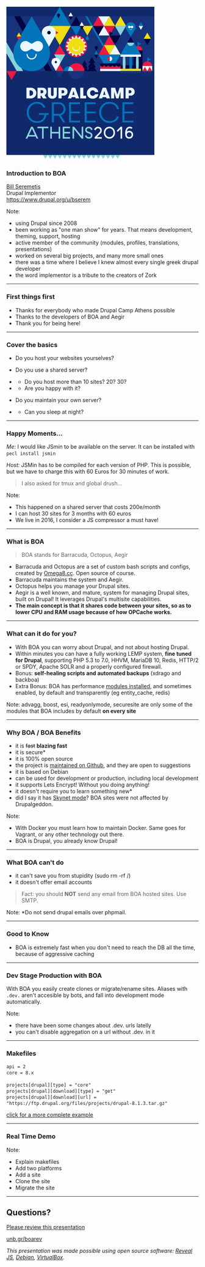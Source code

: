 ![Camp logo](https://raw.githubusercontent.com/drupalcampgr/static/master/images/logo.png)

### Introduction to BOA

[Bill Seremetis](http://www.srm.gr)  
Drupal Implementor  
https://www.drupal.org/u/bserem

Note:
* using Drupal since 2008
* been working as "one man show" for years. That means development, theming, support, hosting
* active member of the community (modules, profiles, translations, presentations)
* worked on several big projects, and many more small ones
* there was a time where I believe I knew almost every single greek drupal developer
* the word implementor is a tribute to the creators of Zork

---

### First things first

* Thanks for everybody who made Drupal Camp Athens possible
* Thanks to the developers of BOA and Aegir
* Thank you for being here!

---

### Cover the basics

* Do you host your websites yourselves?

* Do you use a shared server?
* * Do you host more than 10 sites? 20? 30?
* * Are you happy with it?

* Do you maintain your own server?
* * Can you sleep at night?

---

### Happy Moments...

*Me:*
I would like JSmin to be available on the server. It can be installed with `pecl install jsmin`

*Host:*
JSMin has to be compiled for each version of PHP. This is possible, but we have to charge this with 60 Euros for 30 minutes of work.

> I also asked for tmux and global drush...

Note:
* This happened on a shared server that costs 200e/month
* I can host 30 sites for 3 months with 60 euros
* We live in 2016, I consider a JS compressor a must have!

---

### What is BOA

> BOA stands for Barracuda, Octopus, Aegir

* Barracuda and Octopus are a set of custom bash scripts and configs, created by [Omega8.cc](http://www.omega8.cc). Open source of course.
* Barracuda maintains the system and Aegir.
* Octopus helps you manage your Drupal sites.
* Aegir is a well known, and mature, system for managing Drupal sites, built on Drupal! It leverages Drupal's multisite capabilities.
* **The main concept is that it shares code between your sites, so as to lower CPU and RAM usage because of how OPCache works.**

---

### What can it do for you?

* With BOA you can worry about Drupal, and not about hosting Drupal.
* Within minutes you can have a fully working LEMP system, **fine tuned for Drupal**, supporting PHP 5.3 to 7.0, HHVM, MariaDB 10, Redis, HTTP/2 or SPDY, Apache SOLR and a properly configured firewall.
* Bonus: **self-healing scripts and automated backups** (xdrago and backboa)
* Extra Bonus: BOA has performance [modules installed](https://github.com/omega8cc/boa/blob/master/docs/MODULES.txt), and sometimes enabled, by default and transparently (eg entity_cache, redis)

Note:
advagg, boost, esi, readyonlymode, securesite are only some of the modules that BOA includes by default **on every site**

---

### Why BOA / BOA Benefits

* it is ~~fast~~ **blazing fast**
* it is secure*
* it is 100% open source
* the project is [maintained on Github](https://github.com/omega8cc/boa), and they are open to suggestions
* it is based on Debian
* can be used for development or production, including local development
* it supports Lets Encrypt! Without you doing anything!
* it doesn't require you to learn something new*
* did I say it has [Skynet mode](https://github.com/omega8cc/boa/issues/557)? BOA sites were not affected by Drupalgeddon.

Note:
* With Docker you must learn how to maintain Docker. Same goes for Vagrant, or any other technology out there.
* BOA is Drupal, you already know Drupal!

---

### What BOA can't do

* it can't save you from stupidity (sudo rm -rf /)
* it doesn't offer email accounts

> Fact: you should **NOT** send any email from BOA hosted sites. Use SMTP.

Note:
*Do not send drupal emails over phpmail.

---

### Good to Know

* BOA is extremely fast when you don't need to reach the DB all the time, because of aggressive caching

---

### Dev Stage Production with BOA

With BOA you easily create clones or migrate/rename sites.
Aliases with `.dev.` aren't accesible by bots, and fall into development mode automatically.

Note:
* there have been some changes about .dev. urls latelly
* you can't disable aggregation on a url without .dev. in it

---

### Makefiles
```
api = 2
core = 8.x

projects[drupal][type] = "core"
projects[drupal][download][type] = "get"
projects[drupal][download][url] = "https://ftp.drupal.org/files/projects/drupal-8.1.3.tar.gz"
```

[click for a more complete example](https://github.com/drupalcampgr/boa-session/blob/master/makefiles/D744_srm_most_used.make)

---

### Real Time Demo

Note:
* Explain makefiles
* Add two platforms
* Add a site
* Clone the site
* Migrate the site

---

## Questions?

[Please review this presentation](https://srm.webform.com/form/20804)

[unb.gr/boarev](http://unb.gr/boarev)


*This presentation was made possible using open source software: [Reveal JS](https://github.com/hakimel/reveal.js), [Debian](http://www.debian.org), [VirtualBox](https://www.virtualbox.org/).*